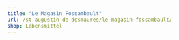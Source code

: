 ```yaml
---
title: "Le Magasin Fossambault"
url: /st-augustin-de-desmaures/le-magasin-fossambault/
shop: Lebensmittel
---
```

